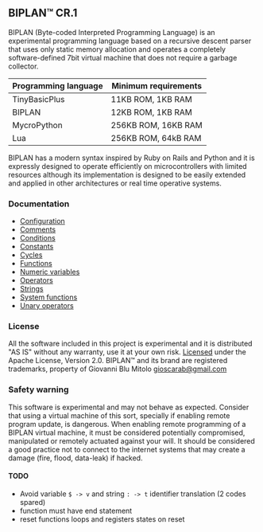 
## BIPLAN™ CR.1
BIPLAN (Byte-coded Interpreted Programming Language) is an experimental programming language based on a recursive descent parser that uses only static memory allocation and operates a completely software-defined 7bit virtual machine that does not require a garbage collector.

| Programming language | Minimum requirements |
| -------------------- | -------------------- |
| TinyBasicPlus        |  11KB ROM,  1KB RAM  |
| BIPLAN               |  12KB ROM,  1KB RAM  |
| MycroPython          | 256KB ROM, 16KB RAM  |
| Lua                  | 256KB ROM, 64kB RAM  |

BIPLAN has a modern syntax inspired by Ruby on Rails and Python and it is expressly designed to operate efficiently on microcontrollers with limited resources although its implementation is designed to be easily extended and applied in other architectures or real time operative systems.

### Documentation
- [Configuration](documentation/configuration.md)
- [Comments](documentation/comments.md)
- [Conditions](documentation/conditions.md)
- [Constants](documentation/constants.md)
- [Cycles](documentation/cycles.md)
- [Functions](documentation/functions.md)
- [Numeric variables](documentation/numeric-variables.md)
- [Operators](documentation/operators.md)
- [Strings](documentation/strings.md)
- [System functions](documentation/system-functions.md)
- [Unary operators](documentation/unary-operators.md)

### License
All the software included in this project is experimental and it is distributed "AS IS" without any warranty, use it at your own risk. [Licensed](/LICENSE) under the Apache License, Version 2.0. BIPLAN™ and its brand are registered trademarks, property of Giovanni Blu Mitolo gioscarab@gmail.com

### Safety warning
This software is experimental and may not behave as expected. Consider that using a virtual machine of this sort, specially if enabling remote program update, is dangerous. When enabling remote programming of a BIPLAN virtual machine, it must be considered potentially compromised, manipulated or remotely actuated against your will. It should be considered a good practice not to connect to the internet systems that may create a damage (fire, flood, data-leak) if hacked.

#### TODO
- Avoid variable `$ -> v` and string `: -> t` identifier translation (2 codes spared)
- function must have end statement
- reset functions loops and registers states on reset
